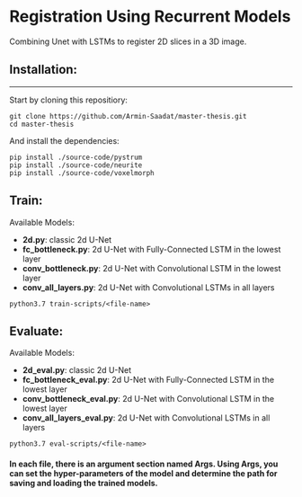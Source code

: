 # Registration Using Recurrent Models
Combining Unet with LSTMs to register 2D slices in a 3D image.


## Installation:
------------
Start by cloning this repositiory:
```
git clone https://github.com/Armin-Saadat/master-thesis.git
cd master-thesis
```
And install the dependencies:
```
pip install ./source-code/pystrum
pip install ./source-code/neurite
pip install ./source-code/voxelmorph
```

## Train:

Available Models:
- **2d.py**: classic 2d U-Net
- **fc_bottleneck.py**: 2d U-Net with Fully-Connected LSTM in the lowest layer
- **conv_bottleneck.py**: 2d U-Net with Convolutional LSTM in the lowest layer
- **conv_all_layers.py**: 2d U-Net with Convolutional LSTMs in all layers
```
python3.7 train-scripts/<file-name>
```

## Evaluate:
  
Available Models:
- **2d_eval.py**: classic 2d U-Net
- **fc_bottleneck_eval.py**: 2d U-Net with Fully-Connected LSTM in the lowest layer
- **conv_bottleneck_eval.py**: 2d U-Net with Convolutional LSTM in the lowest layer
- **conv_all_layers_eval.py**: 2d U-Net with Convolutional LSTMs in all layers
```
python3.7 eval-scripts/<file-name>
```

#### In each file, there is an argument section named Args. Using Args, you can set the hyper-parameters of the model and determine the path for saving and loading the trained models.


